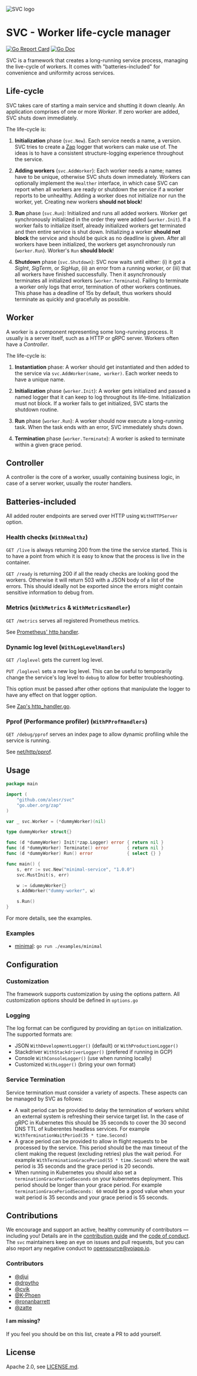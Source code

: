 
![SVC logo](logo.svg)

# SVC - Worker life-cycle manager

[![Go Report Card](https://goreportcard.com/badge/github.com/alesr/svc?style=flat-square)](https://goreportcard.com/report/github.com/alesr/svc)
[![Go Doc](https://img.shields.io/badge/godoc-reference-blue.svg?style=flat-square)](http://godoc.org/github.com/alesr/svc)

SVC is a framework that creates a long-running service process, managing the
live-cycle of workers. It comes with "batteries-included" for convenience and
uniformity across services.


## Life-cycle

SVC takes care of starting a main service and shutting it down cleanly. An
application comprises of one or more _Worker_. If zero worker are added, SVC
shuts down immediately.

The life-cycle is:

1. **Initialization** phase (`svc.New`). Each service needs a name, a version.
SVC tries to create a [Zap](https://github.com/uber-go/zap) logger that workers
can make use of. The ideas is to have a consistent structure-logging experience
throughout the service.

2. **Adding workers** (`svc.AddWorker`): Each worker needs a name; names have to
be unique, otherwise SVC shuts down immediately. Workers can optionally
implement the `Healther` interface, in which case SVC can report when all
workers are ready or shutdown the service if a worker reports to be unhealthy.
Adding a worker does not initialize nor run the worker, yet. Creating new
workers **should not block**!

3. **Run** phase (`svc.Run`): Initialized and runs all added workers. Worker get
synchronously initialized in the order they were added (`worker.Init`). If a
worker fails to initialize itself, already initialized workers get terminated
and then entire service is shut down. Initializing a worker **should not block**
the service and should be quick as no deadline is given. After all workers have
been initialized, the workers get asynchronously run (`worker.Run`). Worker's
`Run` **should block**!

4. **Shutdown** phase (`svc.Shutdown`): SVC now waits until either: (i) it
got a _SigInt_, _SigTerm_, or _SigHup_, (ii) an error from a running worker, or
(iii) that all workers have finished successfully. Then it asynchronously
terminates all initialized workers (`worker.Terminate`). Failing to terminate a
worker only logs that error, termination of other workers continues. This phase
has a deadline of 15s by default, thus workers should terminate as quickly and
gracefully as possible.


## Worker

A worker is a component representing some long-running process. It usually is a
server itself, such as a HTTP or gRPC server. Workers often have a _Controller_.

The life-cycle is:

1. **Instantiation** phase: A worker should get instantiated and then added to
the service via `svc.AddWorker(name, worker)`. Each worker needs to have a
unique name.

2. **Initialization** phase (`worker.Init`): A worker gets initialized and
passed a named logger that it can keep to log throughout its life-time.
Initialization must not block. If a worker fails to get initialized, SVC starts
the shutdown routine.

3. **Run** phase (`worker.Run`): A worker should now execute a long-running
task. When the task ends with an error, SVC immediately shuts down.

4. **Termination** phase (`worker.Terminate`): A worker is asked to terminate within a given grace period.


## Controller

A controller is the core of a worker, usually containing business logic, in case
of a server worker, usually the router handlers.


## Batteries-included

All added router endpoints are served over HTTP using `WithHTTPServer` option.


### Health checks (`WithHealthz`)

`GET /live` is always returning 200 from the time the service started. This is
to have a point from which it is easy to know that the process is live in the
container.

`GET /ready` is returning 200 if all the ready checks are looking good the
workers. Otherwise it will return 503 with a JSON body of a list of the errors.
This should ideally not be exported since the errors might contain sensitive
information to debug from.


### Metrics (`WithMetrics` & `WithMetricsHandler`)

`GET /metrics` serves all registered Prometheus metrics.

See [Prometheus' http handler](https://godoc.org/github.com/prometheus/client_golang/prometheus/promhttp#Handler).


### Dynamic log level (`WithLogLevelHandlers`)

`GET /loglevel` gets the current log level.

`PUT /loglevel` sets a new log level. This can be useful to temporarily change
the service's log level to `debug` to allow for better troubleshooting.

This option must be passed after other options that manipulate the logger to have any effect on that logger option.

See [Zap's http_handler.go](https://github.com/uber-go/zap/blob/master/http_handler.go).


### Pprof (Performance profiler) (`WithPProfHandlers`)

`GET /debug/pprof` serves an index page to allow dynamic profiling while the
service is running.

See [net/http/pprof](https://godoc.org/net/http/pprof).


## Usage

```go
package main

import (
	"github.com/alesr/svc"
	"go.uber.org/zap"
)

var _ svc.Worker = (*dummyWorker)(nil)

type dummyWorker struct{}

func (d *dummyWorker) Init(*zap.Logger) error { return nil }
func (d *dummyWorker) Terminate() error       { return nil }
func (d *dummyWorker) Run() error             { select {} }

func main() {
	s, err := svc.New("minimal-service", "1.0.0")
	svc.MustInit(s, err)

	w := &dummyWorker{}
	s.AddWorker("dummy-worker", w)

	s.Run()
}

```

For more details, see the examples.

### Examples

- [minimal](./examples/minimal/main.go): `go run ./examples/minimal`

## Configuration

### Customization
The framework supports customization by using the options pattern. All customization options should be defined in `options.go`

### Logging
The log format can be configured by providing an `Option` on initialization. The supported formats are:
- JSON `WithDevelopmentLogger()` (default) or `WithProductionLogger()`
- Stackdriver `WithStackdriverLogger()` (prefered if running in GCP)
- Console `WithConsoleLogger()` (use when running locally)
- Customized `WithLogger()` (bring your own format)

### Service Termination
Service termination must consider a variety of aspects. These aspects can be managed by SVC as follows:
- A wait period can be provided to delay the termination of workers whilst an external system is refreshing their service
target list. In the case of gRPC in Kubernetes this should be 35 seconds to cover the 30 second DNS TTL of kuberentes headless services. For example `WithTerminationWaitPeriod(35 * time.Second)`
- A grace period can be provided to allow in flight requests to be processed by the service. This period should be the max timeout of the client making the request (excluding retries) plus the wait period. For example `WithTerminationGracePeriod(55 * time.Second)` where the wait period is 35 seconds and the grace period is 20 seconds.
- When running in Kubernetes you should also set a `terminationGracePeriodSeconds` on your kubernetes deployment. This period should be longer than your grace period. For example `terminationGracePeriodSeconds: 60` would be a good value when your wait period is 35 seconds and your grace period is 55 seconds.

## Contributions

We encourage and support an active, healthy community of contributors &mdash;
including you! Details are in the [contribution guide](CONTRIBUTING.md) and
the [code of conduct](CODE_OF_CONDUCT.md). The `svc` maintainers keep an eye on
issues and pull requests, but you can also report any negative conduct to
opensource@voiapp.io.

### Contributors

- [@djui](https://github.com/djui)
- [@drpytho](https://github.com/drpytho)
- [@cvik](https://github.com/cvik)
- [@K-Phoen](https://github.com/K-Phoen)
- [@ronanbarrett](https://github.com/ronanbarrett)
- [@zatte](https://github.com/zatte)

#### I am missing?
If you feel you should be on this list, create a PR to add yourself.

## License

Apache 2.0, see [LICENSE.md](LICENSE.md).

